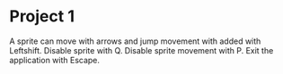 # Project 1
A sprite can move with arrows and jump movement with added with Leftshift.
Disable sprite with Q.
Disable sprite movement with P.
Exit the application with Escape.